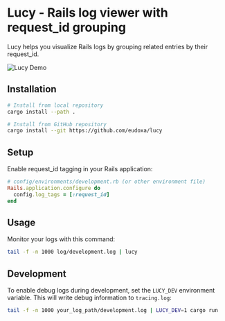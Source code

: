 # Lucy - Rails log viewer with request_id grouping

Lucy helps you visualize Rails logs by grouping related entries by their request_id.

![Lucy Demo](./docs/lucy-demo.gif)

## Installation

```bash
# Install from local repository
cargo install --path .

# Install from GitHub repository
cargo install --git https://github.com/eudoxa/lucy
```

## Setup
Enable request_id tagging in your Rails application:

```ruby
# config/environments/development.rb (or other environment file)
Rails.application.configure do
  config.log_tags = [:request_id]
end
```

## Usage
Monitor your logs with this command:

```bash
tail -f -n 1000 log/development.log | lucy
```

## Development
To enable debug logs during development, set the `LUCY_DEV` environment variable. This will write debug information to `tracing.log`:

```bash
tail -f -n 1000 your_log_path/development.log | LUCY_DEV=1 cargo run
```
